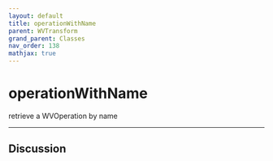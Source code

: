 ```yaml
---
layout: default
title: operationWithName
parent: WVTransform
grand_parent: Classes
nav_order: 138
mathjax: true
---
```


#  operationWithName

retrieve a WVOperation by name


---

## Discussion

  
